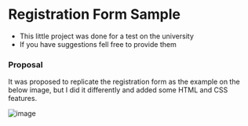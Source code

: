 # Registration Form Sample

- This little project was done for a test on the university
- If you have suggestions fell free to provide them

### Proposal

It was proposed to replicate the registration form as the example on the below image, but I did it differently and added some HTML and CSS features.

![image](https://user-images.githubusercontent.com/70290145/110566957-833a1580-812f-11eb-9f31-fbf933836751.png)
